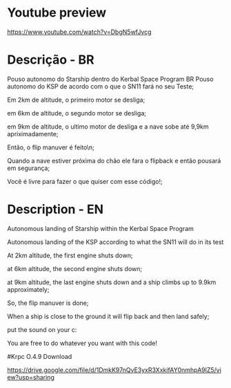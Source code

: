 # Youtube preview


https://www.youtube.com/watch?v=DbgN5wfJvcg

# Descrição - BR
Pouso autonomo do Starship dentro do Kerbal Space Program
BR
Pouso autonomo do KSP de acordo com o que o SN11 fará no seu Teste;

Em 2km de altitude, o primeiro motor se desliga;

em 6km de altitude,  o segundo motor se desliga;

em 9km de altitude,  o ultimo motor de desliga e a nave sobe até 9,9km apriximadamente;

Então, o flip manuver é feito\n;

Quando a nave estiver próxima do chão ele fara o flipback e então pousará em segurança;

Você é livre para fazer o que quiser com esse código!;

# Description - EN
Autonomous landing of Starship within the Kerbal Space Program

Autonomous landing of the KSP according to what the SN11 will do in its test

At 2km altitude, the first engine shuts down;

at 6km altitude, the second engine shuts down;

at 9km altitude, the last engine shuts down and a ship climbs up to 9.9km approximately;

So, the flip manuver is done;

When a ship is close to the ground it will flip back and then land safely;

put the sound on your c:

You are free to do whatever you want with this code!

#Krpc O.4.9 Download

https://drive.google.com/file/d/1DmkK97nQvE3yxR3XxkifAY0nmhpA9lZ5/view?usp=sharing
